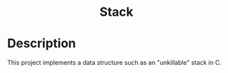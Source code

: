 <h1 align="center">Stack</h1>

# Description
This project implements a data structure such as an "unkillable" stack in C.
